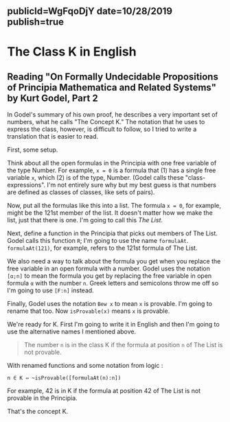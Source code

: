 publicId=WgFqoDjY
date=10/28/2019
publish=true
---
# The Class K in English
## Reading "On Formally Undecidable Propositions of Principia Mathematica and Related Systems" by Kurt Godel, Part 2

In Godel's summary of his own proof, he describes a very important set of numbers, what he calls "The Concept K." The notation that he uses to express the class, however, is difficult to follow, so I tried to write a translation that is easier to read.

First, some setup.

Think about all the open formulas in the Principia with one free variable of the type Number. For example, `x = 0` is a formula that (1) has a single free variable `x`, which (2) is of the type, Number. (Godel calls these "class-expressions". I'm not entirely sure why but my best guess is that numbers are defined as classes of classes, like sets of pairs).

Now, put all the formulas like this into a list. The formula `x = 0`, for example, might be the 121st member of the list. It doesn't matter how we make the list, just that there is one. I'm going to call this *The List*.

Next, define a function in the Principia that picks out members of The List. Godel calls this function `R`; I'm going to use the name `formulaAt`. `formulaAt(121)`, for example,  refers to the 121st formula of The List.

We also need a way to talk about the formula you get when you replace the free variable in an open formula with a number. Godel uses the notation `[α;n]` to mean the formula you get by replacing the free variable in open formula `α` with the number `n`. Greek letters and semicolons throw me off so I'm going to use `[F:n]` instead.

Finally, Godel uses the notation `Bew x` to mean `x` is provable. I'm going to rename that too. Now `isProvable(x)` means `x` is provable.

We're ready for K. First I'm going to write it in English and then I'm going to use the alternative names I mentioned above.

> The number `n` is in the class K if the formula at position `n` of The List is not provable.

With renamed functions and some notation from logic :

```text
n ∈ K ⇔ ~isProvable([formulaAt(n):n])
```
For example, 42 is in K if the formula at position 42 of The List is not provable in the Principia.

That's the concept K.
